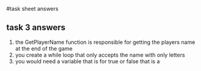 #task sheet answers

## task 3 answers

1. the GetPlayerName function is responsible for getting the players name at the end of the game
2. you create a while loop that only accepts the name with only letters
3. you would need a variable that is for true or false that is a 